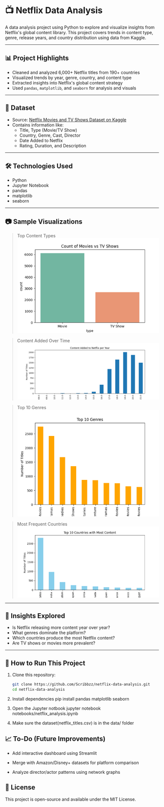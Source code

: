 # 📺 Netflix Data Analysis

A data analysis project using Python to explore and visualize insights from Netflix's global content library. This project covers trends in content type, genre, release years, and country distribution using data from Kaggle.

---

## 📊 Project Highlights

- Cleaned and analyzed 6,000+ Netflix titles from 190+ countries
- Visualized trends by year, genre, country, and content type
- Extracted insights into Netflix's global content strategy
- Used `pandas`, `matplotlib`, and `seaborn` for analysis and visuals

---

## 📁 Dataset

- Source: [Netflix Movies and TV Shows Dataset on Kaggle](https://www.kaggle.com/datasets/shivamb/netflix-shows)
- Contains information like:
  - Title, Type (Movie/TV Show)
  - Country, Genre, Cast, Director
  - Date Added to Netflix
  - Rating, Duration, and Description

---

## 🛠️ Technologies Used

- Python
- Jupyter Notebook
- pandas
- matplotlib
- seaborn

---

## 📷 Sample Visualizations

> Top Content Types  
> ![Content Types](images/type_count.png)

> Content Added Over Time  
> ![Year Added](images/year_added.png)

> Top 10 Genres  
> ![Genres](images/top_genres.png)

> Most Frequent Countries  
> ![Countries](images/top_countries.png)

---

## 🧠 Insights Explored

- Is Netflix releasing more content year over year?
- What genres dominate the platform?
- Which countries produce the most Netflix content?
- Are TV shows or movies more prevalent?

---

## 🚀 How to Run This Project

1. Clone this repository:
   ```bash
   git clone https://github.com/Scribbzz/netflix-data-analysis.git
   cd netflix-data-analysis

2. Install dependencies
   pip install pandas matplotlib seaborn

3. Open the Jupyter notbook
   jupyter notebook notebooks/netflix_analysis.ipynb

4. Make sure the dataset(netflix_titles.csv) is in the data/ folder

## 📈 To-Do (Future Improvements)
- Add interactive dashboard using Streamlit

- Merge with Amazon/Disney+ datasets for platform comparison

- Analyze director/actor patterns using network graphs

## 📄 License
This project is open-source and available under the MIT License.